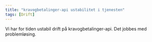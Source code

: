 ```yaml
---
title: "kravogbetalinger-api ustabilitet i tjenesten"
tags: [Drift]
---
```

 
Vi har for tiden ustabil drift på kravogbetalinger-api. Det jobbes med problemløsing.
